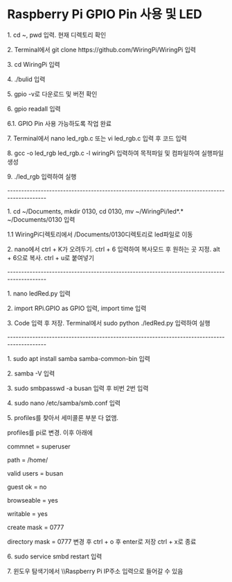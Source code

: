 <h1>Raspberry Pi GPIO Pin 사용 및 LED </h1>
<p>1. cd ~, pwd 입력. 현재 디렉토리 확인</p>
<p>2. Terminal에서 git clone https://github.com/WiringPi/WiringPi 입력</p>
<p>3. cd WiringPi 입력</p>
<p>4. ./bulid 입력</p>
<p>5. gpio -v로 다운로드 및 버전 확인 </p>
<p>6. gpio readall 입력 </p>
<p>6.1. GPIO Pin 사용 가능하도록 작업 완료 </p>
<p>7. Terminal에서 nano led_rgb.c 또는 vi led_rgb.c 입력 후 코드 입력 </p>
<p>8. gcc -o led_rgb led_rgb.c -l wiringPi 입력하여 목적파일 및 컴파일하여 실행파일 생성</p>
<p>9. ./led_rgb 입력하여 실행 </p>
<p>-------------------------------------------------------------------------------------------- </p>
<p>1. cd ~/Documents, mkdir 0130, cd 0130, mv ~/WiringPi/led*.* ~/Documents/0130 입력 </p>
<p>1.1 WiringPi디렉토리에서 /Documents/0130디렉토리로 led파일로 이동</p>
<p>2. nano에서 ctrl + K가 오려두기. ctrl + 6 입력하여 복사모드 후 원하는 곳 지정. alt + 6으로 복사. ctrl + u로 붙여넣기</p>
<p>-------------------------------------------------------------------------------------------- </p>
<p>1. nano ledRed.py 입력</p>
<p>2. import RPi.GPIO as GPIO 입력, import time 입력 </p>
<p>3. Code 입력 후 저장. Terminal에서 sudo python ./ledRed.py 입력하여 실행</p>
<p>-------------------------------------------------------------------------------------------- </p>
<p>1. sudo apt install samba samba-common-bin 입력 </p>
<p>2. samba -V 입력</p>
<p>3. sudo smbpasswd -a busan 입력 후 비번 2번 입력</p>
<p>4. sudo nano /etc/samba/smb.conf 입력</p>
<p>5. profiles를 찾아서 세미콜론 부분 다 없앰. 
<p>   profiles를 pi로 변경. 이후 아래에</p>
<p>   commnet = superuser</p>
<p>   path = /home/</p>
<p>   valid users = busan</p>
<p>   guest ok = no</p>
<p>   browseable = yes</p>
<p>   writable = yes</p>
<p>   create mask = 0777</p>
<p>   directory mask = 0777 변경 후 ctrl + o 후 enter로 저장 ctrl + x로 종료 </p>
<p>6. sudo service smbd restart 입력</p>
<p>7. 윈도우 탐색기에서 \\Raspberry Pi IP주소 입력으로 들어갈 수 있음 </p>
